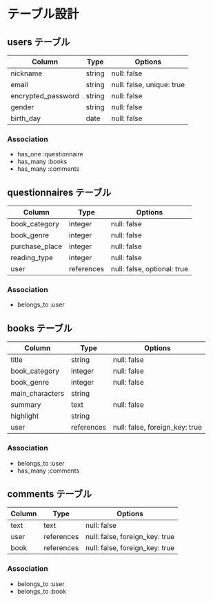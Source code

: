 # テーブル設計

## users テーブル

|       Column       |  Type  |          Options          |
|--------------------|--------|---------------------------|
|      nickname      | string |       null: false         |
|        email       | string | null: false, unique: true |
| encrypted_password | string |       null: false         |
|       gender       | string |       null: false         |
|     birth_day      |  date  |       null: false         |

### Association

- has_one  :questionnaire
- has_many :books
- has_many :comments

## questionnaires テーブル

|       Column       |    Type    |            Options             |
|--------------------|------------|--------------------------------|
|   book_category    |   integer  |          null: false           |
|     book_genre     |   integer  |          null: false           |
|   purchase_place   |   integer  |          null: false           |
|    reading_type    |   integer  |          null: false           |
|        user        | references |  null: false, optional: true   |

### Association

- belongs_to :user

## books テーブル

|       Column       |    Type    |            Options             |
|--------------------|------------|--------------------------------|
|        title       |   string   |          null: false           |
|   book_category    |   integer  |          null: false           |
|     book_genre     |   integer  |          null: false           |
|   main_characters  |   string   |                                |
|       summary      |    text    |          null: false           |
|      highlight     |   string   |                                |
|        user        | references | null: false, foreign_key: true |

### Association

- belongs_to :user
- has_many   :comments

## comments テーブル

| Column |    Type    |            Options             |
|--------|------------|--------------------------------|
|  text  |    text    |          null: false           |
|  user  | references | null: false, foreign_key: true |
|  book  | references | null: false, foreign_key: true |

### Association

- belongs_to :user
- belongs_to :book